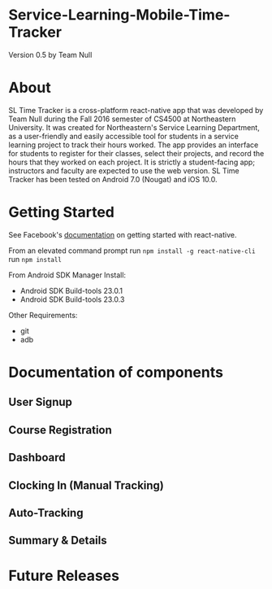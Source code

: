 # Service-Learning-Mobile-Time-Tracker
Version 0.5 by Team Null

# About
SL Time Tracker is a cross-platform react-native app that was developed by Team Null during the Fall 2016 semester of CS4500 at Northeastern University. It was created for Northeastern's Service Learning Department, as a user-friendly and easily accessible tool for students in a service learning project to track their hours worked. The app provides an interface for students to register for their classes, select their projects, and record the hours that they worked on each project. It is strictly a student-facing app; instructors and faculty are expected to use the web version. SL Time Tracker has been tested on Android 7.0 (Nougat) and iOS 10.0.

# Getting Started
See Facebook's [documentation](https://facebook.github.io/react-native/docs/getting-started.html) on getting started with react-native.

From an elevated command prompt
run `npm install -g react-native-cli`
run `npm install`

From Android SDK Manager Install:
- Android SDK Build-tools 23.0.1
- Android SDK Build-tools 23.0.3

Other Requirements:
- git
- adb

# Documentation of components
## User Signup
## Course Registration
## Dashboard
## Clocking In (Manual Tracking)
## Auto-Tracking
## Summary & Details

# Future Releases
